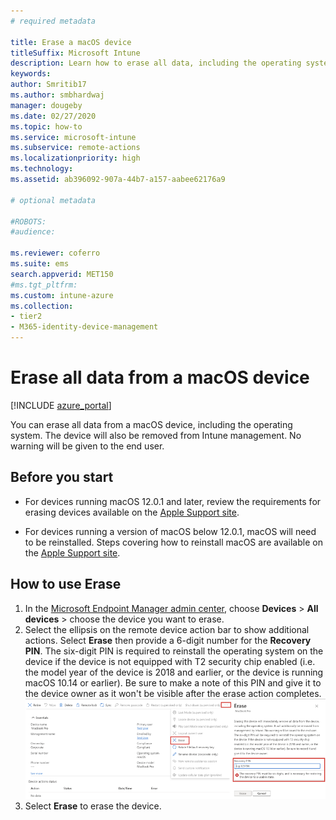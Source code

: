 ```yaml
---
# required metadata

title: Erase a macOS device
titleSuffix: Microsoft Intune
description: Learn how to erase all data, including the operating system, from a macOS device.
keywords:
author: Smritib17
ms.author: smbhardwaj
manager: dougeby
ms.date: 02/27/2020
ms.topic: how-to
ms.service: microsoft-intune
ms.subservice: remote-actions
ms.localizationpriority: high
ms.technology:
ms.assetid: ab396092-907a-44b7-a157-aabee62176a9

# optional metadata

#ROBOTS:
#audience:

ms.reviewer: coferro
ms.suite: ems
search.appverid: MET150
#ms.tgt_pltfrm:
ms.custom: intune-azure
ms.collection:
- tier2
- M365-identity-device-management
---
```


# Erase all data from a macOS device

[!INCLUDE [azure_portal](../includes/azure_portal.md)]

You can erase all data from a macOS device, including the operating system. The device will also be removed from Intune management. No warning will be given to the end user.

## Before you start
 - For devices running macOS 12.0.1 and later, review the requirements for erasing devices available on the [Apple Support site](https://support.apple.com/en-ph/guide/deployment/dep0a819891e/web). 

 - For devices running a version of macOS below 12.0.1, macOS will need to be reinstalled. Steps covering how to reinstall macOS are available on the [Apple Support site](https://support.apple.com/en-us/HT204904).

## How to use Erase
1. In the [Microsoft Endpoint Manager admin center](https://go.microsoft.com/fwlink/?linkid=2109431), choose **Devices** > **All devices** > choose the device you want to erase.
2. Select the ellipsis on the remote device action bar to show additional actions. Select **Erase** then provide a 6-digit number for the **Recovery PIN**. The six-digit PIN is required to reinstall the operating system on the device if the device is not equipped with T2 security chip enabled (i.e. the model year of the device is 2018 and earlier, or the device is running macOS 10.14 or earlier). Be sure to make a note of this PIN and give it to the device owner as it won't be visible after the erase action completes.
![Screenshot](./media/device-erase/providepin.png)
3. Select **Erase** to erase the device.
